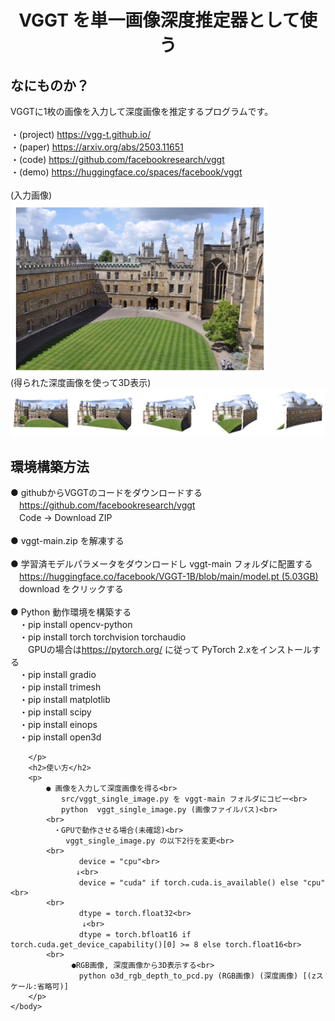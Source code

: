 <html lang="ja">
    <head>
        <meta charset="utf-8" />
        <title>VGGT as Single Image Depth Estimator</title>
    </head>
    <body>
        <h1><center>VGGT を単一画像深度推定器として使う</center></h1>
        <h2>なにものか？</h2>
        <p>
            VGGTに1枚の画像を入力して深度画像を推定するプログラムです。<br>
            <br>
           ・(project) <a href="https://vgg-t.github.io/">https://vgg-t.github.io/</a><br>
           ・(paper)   <a href="https://arxiv.org/abs/2503.11651">https://arxiv.org/abs/2503.11651</a><br>
           ・(code)     <a href="https://github.com/facebookresearch/vggt">https://github.com/facebookresearch/vggt</a><br>
           ・(demo)    <a href="https://huggingface.co/spaces/facebook/vggt">https://huggingface.co/spaces/facebook/vggt</a><br>
            <br>
            (入力画像)<br>
            <img src="images/input.png"><br>
            (得られた深度画像を使って3D表示)<br>
            <img src="images/result.png">
        </p>
        <h2>環境構築方法</h2>
        <p>
            ● githubからVGGTのコードをダウンロードする<br>
            　<a href="https://github.com/facebookresearch/vggt"?>https://github.com/facebookresearch/vggt</a><br>
            　Code → Download ZIP<br>
            <br>
            ● vggt-main.zip を解凍する<br>
            <br>
            ● 学習済モデルパラメータをダウンロードし vggt-main フォルダに配置する <br>
            　<a href="https://huggingface.co/facebook/VGGT-1B/blob/main/model.pt2">https://huggingface.co/facebook/VGGT-1B/blob/main/model.pt (5.03GB)</a><br>
            　download をクリックする<br>
            <br>
            ● Python 動作環境を構築する<br>
            　・pip install opencv-python<br>
            　・pip install torch torchvision torchaudio <br>
            　　GPUの場合は<a href="https://pytorch.org/">https://pytorch.org/</a> に従って PyTorch 2.xをインストールする<br>
            　・pip install gradio<br>
            　・pip install trimesh<br>
            　・pip install matplotlib<br>
            　・pip install scipy<br>
            　・pip install einops<br>
            　・pip install open3d<br>

        </p>
        <h2>使い方</h2>
        <p>
            ● 画像を入力して深度画像を得る<br>
            　　src/vggt_single_image.py を vggt-main フォルダにコピー<br>
            　　python  vggt_single_image.py (画像ファイルパス)<br>
            <br>
            　・GPUで動作させる場合(未確認)<br>
            　　 vggt_single_image.py の以下2行を変更<br>
            <br>
                　　device = "cpu"<br>
            　　　　↓<br>
                　　device = "cuda" if torch.cuda.is_available() else "cpu"<br>
            <br>
                　　dtype = torch.float32<br>
               　　　↓<br>
                　　dtype = torch.bfloat16 if torch.cuda.get_device_capability()[0] >= 8 else torch.float16<br>
            <br>
                　●RGB画像, 深度画像から3D表示する<br>
                　　python o3d_rgb_depth_to_pcd.py (RGB画像) (深度画像) [(zスケール:省略可)]
        </p>
    </body>
</html>